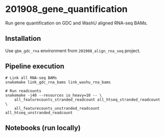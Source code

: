 # 201908_gene_quantification
Run gene quantification on GDC and WashU aligned RNA-seq BAMs.


## Installation
Use `gbm_gdc_rna` environment from `201908_align_rna_seq` project.


## Pipeline execution

    # Link all RNA-seq BAMs
    snakemake link_gdc_rna_bams link_washu_rna_bams

    # Run readcounts
    snakemake -j40 --resources io_heavy=10 -- \
        all_featurecounts_stranded_readcount all_htseq_stranded_readcount \
        all_featurecounts_unstranded_readcount all_htseq_unstranded_readcount


## Notebooks (run locally)

